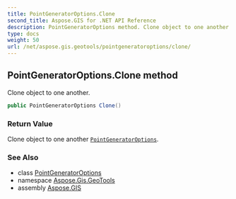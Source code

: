 ```yaml
---
title: PointGeneratorOptions.Clone
second_title: Aspose.GIS for .NET API Reference
description: PointGeneratorOptions method. Clone object to one another
type: docs
weight: 50
url: /net/aspose.gis.geotools/pointgeneratoroptions/clone/
---
```

## PointGeneratorOptions.Clone method

Clone object to one another.

```csharp
public PointGeneratorOptions Clone()
```

### Return Value

Clone object to one another [`PointGeneratorOptions`](../).

### See Also

* class [PointGeneratorOptions](../)
* namespace [Aspose.Gis.GeoTools](../../pointgeneratoroptions/)
* assembly [Aspose.GIS](../../../)


